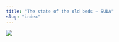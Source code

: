 ```yaml
---
title: "The state of the old beds – SUDA"
slug: "index"
---
```


[![](/wp-content/2008/11/DSCF3166-300x225.jpg)](/wp-content/2008/11/DSCF3166.jpg)